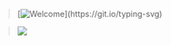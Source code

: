> [![Welcome](https://readme-typing-svg.demolab.com?font=Fira+Code&pause=1000&color=a5f3f6&random=false&width=435&lines=Welcome+to+my+GitHub+profile!!)](https://git.io/typing-svg)

> [![](https://visitcount.itsvg.in/api?id=priyansxu&label=Profile%20Views&color=0&icon=2&pretty=false)](https://visitcount.itsvg.in)
